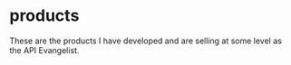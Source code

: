 # products
These are the products I have developed and are selling at some level as the API Evangelist.
